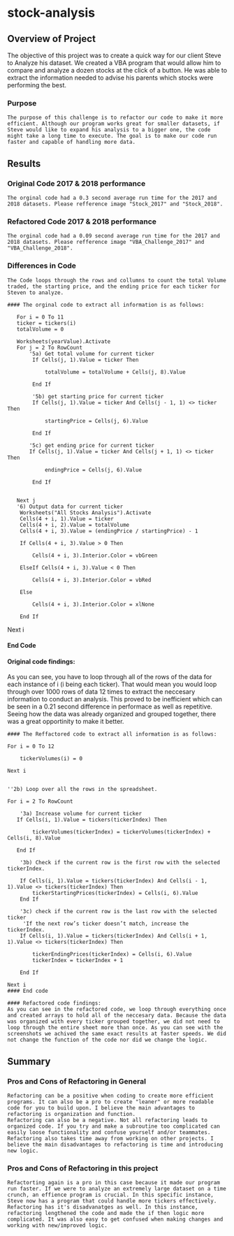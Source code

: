 # stock-analysis

## Overview of Project
 The objective of this project was to create a quick way for our client Steve to Analyze his dataset. We created a VBA program that would allow him to compare and analyze a dozen stocks at the click of a button. He was able to extract the information needed to advise his parents which stocks were performing the best.   
### Purpose
    The purpose of this challenge is to refactor our code to make it more efficient. Although our program works great for smaller datasets, if Steve would like to expand his analysis to a bigger one, the code might take a long time to execute. The goal is to make our code run faster and capable of handling more data.

 
## Results 
### Original Code 2017 & 2018 performance
    The orginal code had a 0.3 second average run time for the 2017 and 2018 datasets. Please refference image "Stock_2017" and "Stock_2018".
### Refactored Code 2017 & 2018 performance
    The orginal code had a 0.09 second average run time for the 2017 and 2018 datasets. Please refference image "VBA_Challenge_2017" and "VBA_Challenge_2018".
    
### Differences in Code
    The Code loops through the rows and collumns to count the total Volume traded, the starting price, and the ending price for each ticker for Steven to analyze. 
    
    #### The orginal code to extract all information is as follows:
        
       For i = 0 To 11
       ticker = tickers(i)
       totalVolume = 0
       
       Worksheets(yearValue).Activate
       For j = 2 To RowCount
           '5a) Get total volume for current ticker
            If Cells(j, 1).Value = ticker Then
                
                totalVolume = totalVolume + Cells(j, 8).Value
                
            End If
            
            '5b) get starting price for current ticker
            If Cells(j, 1).Value = ticker And Cells(j - 1, 1) <> ticker Then
                
                startingPrice = Cells(j, 6).Value
                
            End If
            
           '5c) get ending price for current ticker
           If Cells(j, 1).Value = ticker And Cells(j + 1, 1) <> ticker Then
                
                endingPrice = Cells(j, 6).Value
            
            End If


       Next j
       '6) Output data for current ticker
        Worksheets("All Stocks Analysis").Activate
        Cells(4 + i, 1).Value = ticker
        Cells(4 + i, 2).Value = totalVolume
        Cells(4 + i, 3).Value = (endingPrice / startingPrice) - 1
        
        If Cells(4 + i, 3).Value > 0 Then
        
            Cells(4 + i, 3).Interior.Color = vbGreen
        
        ElseIf Cells(4 + i, 3).Value < 0 Then
        
            Cells(4 + i, 3).Interior.Color = vbRed
            
        Else
            
            Cells(4 + i, 3).Interior.Color = xlNone
            
        End If
        
   Next i
   #### End Code
   
   #### Original code findings: 
   As you can see, you have to loop through all of the rows of the data for each instance of i (i being each ticker). That would mean you would loop through over 1000 rows of data 12 times to extract the neccesary information to conduct an analysis. This proved to be inefficient which can be seen in a 0.21 second difference in performace as well as repetitive. Seeing how the data was already organized and grouped together, there was a great opportinity to make it better.
   
    #### The Reffactored code to extract all information is as follows:
    
    For i = 0 To 12
        
        tickerVolumes(i) = 0
    
    Next i
    
    
    ''2b) Loop over all the rows in the spreadsheet.
    
    For i = 2 To RowCount
        
        '3a) Increase volume for current ticker
       If Cells(i, 1).Value = tickers(tickerIndex) Then
            
            tickerVolumes(tickerIndex) = tickerVolumes(tickerIndex) + Cells(i, 8).Value
            
       End If
        
        '3b) Check if the current row is the first row with the selected tickerIndex.

        If Cells(i, 1).Value = tickers(tickerIndex) And Cells(i - 1, 1).Value <> tickers(tickerIndex) Then
            tickerStartingPrices(tickerIndex) = Cells(i, 6).Value
        End If
        
        '3c) check if the current row is the last row with the selected ticker
         'If the next row’s ticker doesn’t match, increase the tickerIndex.
        If Cells(i, 1).Value = tickers(tickerIndex) And Cells(i + 1, 1).Value <> tickers(tickerIndex) Then
            
            tickerEndingPrices(tickerIndex) = Cells(i, 6).Value
            tickerIndex = tickerIndex + 1
            
        End If
    
    Next i
    #### End code
   
    #### Refactored code findings: 
    As you can see in the refactored code, we loop through everything once and created arrays to hold all of the neccesary data. Because the data was organized with every ticker grouped together, we did not need to loop through the entire sheet more than once. As you can see with the screenshots we achived the same exact results at faster speeds. We did not change the function of the code nor did we change the logic. 
    


## Summary 

### Pros and Cons of Refactoring in General 
    Refactoring can be a positive when coding to create more efficient programs. It can also be a pro to create "leaner" or more readable code for you to build upon. I believe the main advantages to refactoring is organization and function.
    Refactoring can also be a negative. Not all refactoring leads to organized code. If you try and make a subroutine too complicated can easily loose functionality and confuse yourself and/or teammates. Refactoring also takes time away from working on other projects. I believe the main disadvantages to refactoring is time and introducing new logic.


### Pros and Cons of Refactoring in this project 
    Refactorting again is a pro in this case because it made our program run faster. If we were to analyze an extremely large dataset on a time crunch, an effience program is crucial. In this specific instance, Steve now has a program that could handle more tickers effectively. 
    Refactoring has it's disadvanatges as well. In this instance, refactoring lengthened the code and made the if then logic more complicated. It was also easy to get confused when making changes and working with new/improved logic.
